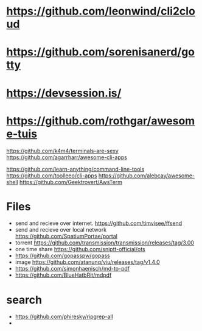 
# https://github.com/leonwind/cli2cloud
# https://github.com/sorenisanerd/gotty
# https://devsession.is/
# https://github.com/rothgar/awesome-tuis

https://github.com/k4m4/terminals-are-sexy
https://github.com/agarrharr/awesome-cli-apps

https://github.com/learn-anything/command-line-tools
https://github.com/toolleeo/cli-apps
https://github.com/alebcay/awesome-shell
https://github.com/Geektrovert/AwsTerm


# Files
* send and recieve over internet. https://github.com/timvisee/ffsend
* send and recieve over local network https://github.com/SpatiumPortae/portal
* torrent https://github.com/transmission/transmission/releases/tag/3.00
* one time share https://github.com/sniptt-official/ots
* https://github.com/gopasspw/gopass
* image https://github.com/atanunq/viu/releases/tag/v1.4.0
* https://github.com/simonhaenisch/md-to-pdf
* https://github.com/BlueHatbRit/mdpdf
# search
* https://github.com/phiresky/ripgrep-all
* 